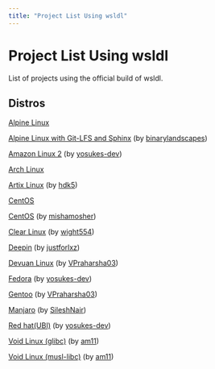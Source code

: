 ```yaml
---
title: "Project List Using wsldl"
---
```

# Project List Using wsldl
List of projects using the official build of wsldl.

## Distros
[Alpine Linux](https://github.com/yuk7/AlpineWSL)

[Alpine Linux with Git-LFS and Sphinx](https://github.com/binarylandscapes/AlpineWSL) (by [binarylandscapes](https://github.com/binarylandscapes))

[Amazon Linux 2](https://github.com/yosukes-dev/AmazonWSL) (by [yosukes-dev](https://github.com/yosukes-dev))

[Arch Linux](https://github.com/yuk7/ArchWSL)

[Artix Linux](https://github.com/hdk5/ArtixWSL) (by [hdk5](https://github.com/hdk5))

[CentOS](https://github.com/yuk7/CentWSL)

[CentOS](https://github.com/mishamosher/CentOS-WSL) (by [mishamosher](https://github.com/mishamosher))

[Clear Linux](https://github.com/wight554/ClearWSL/) (by [wight554](https://github.com/wight554))

[Deepin](https://github.com/justforlxz/DeepinWSL/) (by [justforlxz](https://github.com/justforlxz))

[Devuan Linux](https://github.com/VPraharsha3/DevuanWSL) (by [VPraharsha03](https://github.com/VPraharsha03))

[Fedora](https://github.com/yosukes-dev/FedoraWSL) (by [yosukes-dev](https://github.com/yosukes-dev))

[Gentoo](https://github.com/VPraharsha03/GentooWSL2) (by [VPraharsha03](https://github.com/VPraharsha03))

[Manjaro](https://github.com/sileshn/ManjaroWSL) (by [SileshNair](https://github.com/sileshn))

[Red hat(UBI)](https://github.com/yosukes-dev/RHWSL) (by [yosukes-dev](https://github.com/yosukes-dev))

[Void Linux (glibc)](https://github.com/am11/VoidWSL) (by [am11](https://github.com/am11))

[Void Linux (musl-libc)](https://github.com/am11/VoidMuslWSL) (by [am11](https://github.com/am11))
